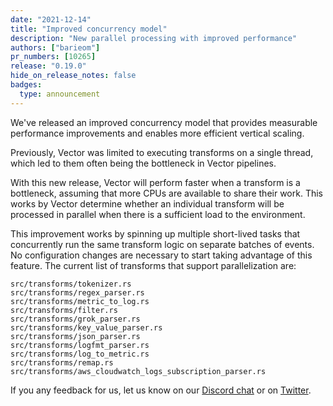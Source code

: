 ```yaml
---
date: "2021-12-14"
title: "Improved concurrency model"
description: "New parallel processing with improved performance"
authors: ["barieom"]
pr_numbers: [10265]
release: "0.19.0"
hide_on_release_notes: false
badges:
  type: announcement
---
```


We've released an improved concurrency model that provides measurable performance
improvements and enables more efficient vertical scaling.

Previously, Vector was limited to executing transforms on a single thread, which led to them often being the bottleneck in Vector pipelines.

With this new release, Vector will perform faster when a transform is a bottleneck,
assuming that more CPUs are available to share their work. This works by Vector
determine whether an individual transform will be processed in parallel when there
is a sufficient load to the environment. 

This improvement works by spinning up multiple short-lived tasks that concurrently
run the same transform logic on separate batches of events. No configuration
changes are necessary to start taking advantage of this feature. The current list of
transforms that support parallelization are:
```
src/transforms/tokenizer.rs
src/transforms/regex_parser.rs
src/transforms/metric_to_log.rs
src/transforms/filter.rs
src/transforms/grok_parser.rs
src/transforms/key_value_parser.rs
src/transforms/json_parser.rs
src/transforms/logfmt_parser.rs
src/transforms/log_to_metric.rs
src/transforms/remap.rs
src/transforms/aws_cloudwatch_logs_subscription_parser.rs
```


If you any feedback for us, let us know on our [Discord chat] or on [Twitter].

[Discord chat]: https://discord.com/invite/dX3bdkF
[Twitter]: https://twitter.com/vectordotdev
